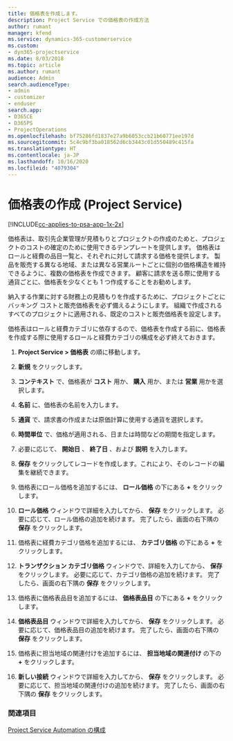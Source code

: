 ```yaml
---
title: 価格表を作成します。
description: Project Service での価格表の作成方法
author: rumant
manager: kfend
ms.service: dynamics-365-customerservice
ms.custom:
- dyn365-projectservice
ms.date: 8/03/2018
ms.topic: article
ms.author: rumant
audience: Admin
search.audienceType:
- admin
- customizer
- enduser
search.app:
- D365CE
- D365PS
- ProjectOperations
ms.openlocfilehash: bf75286fd1837e27a9b6053ccb21b60771ee197d
ms.sourcegitcommit: 5c4c9bf3ba018562d6cb3443c01d550489c415fa
ms.translationtype: HT
ms.contentlocale: ja-JP
ms.lasthandoff: 10/16/2020
ms.locfileid: "4079304"
---
```

# <a name="create-a-price-list-project-service"></a>価格表の作成 (Project Service)

[!INCLUDE[cc-applies-to-psa-app-1x-2x](../includes/cc-applies-to-psa-app-1x-2x.md)]

価格表は、取引先企業管理が見積もりとプロジェクトの作成のためと、プロジェクトのコストの確定のために使用できるテンプレートを提供します。 価格表はロールと経費の品目一覧と、それぞれに対して請求する価格を提供します。 製品を販売する異なる地域、または異なる営業ルートごとに個別の価格構造を維持できるように、複数の価格表を作成できます。 顧客に請求を送る際に使用する通貨ごとに、価格表を少なくとも 1 つ作成することをお勧めします。  
  
納入する作業に対する財務上の見積もりを作成するために、プロジェクトごとにバッキング コストと販売価格表を必ず備えるようにします。 組織で作成されるすべてのプロジェクトに適用される、既定のコストと販売価格表を設定します。  
  
価格表はロールと経費カテゴリに依存するので、価格表を作成する前に、価格表を作成する際に使用するロールと経費カテゴリの構成を必ず終えておきます。  
  
1.  **Project Service > 価格表** の順に移動します。  
  
2.  **新規** をクリックします。  
  
3.  **コンテキスト** で、価格表が **コスト** 用か、 **購入** 用か、または **営業** 用かを選択します。  
  
4.  **名前** に、価格表の名前を入力します。  
  
5.  **通貨** で、請求書の作成または原価計算に使用する通貨を選択します。  
  
6.  **時間単位** で、価格が適用される、日または時間などの期間を指定します。  
  
7.  必要に応じて、 **開始日** 、 **終了日** 、および **説明** を入力します。  
  
8.  **保存** をクリックしてレコードを作成します。これにより、そのレコードの編集を継続できます。  
  
9. 価格表にロール価格を追加するには、 **ロール価格** の下にある **+** をクリックします。  
  
10. **ロール価格** ウィンドウで詳細を入力してから、 **保存** をクリックします。 必要に応じて、ロール価格の追加を続けます。 完了したら、画面の右下隅の **保存** をクリックします。  
  
11. 価格表に経費カテゴリ価格を追加するには、 **カテゴリ価格** の下にある **+** をクリックします。  
  
12. **トランザクション カテゴリ価格** ウィンドウで、詳細を入力してから、 **保存** をクリックします。 必要に応じて、カテゴリ価格の追加を続けます。 完了したら、画面の右下隅の **保存** をクリックします。  
  
13. 価格表に価格表品目を追加するには、 **価格表品目** の下にある **+** をクリックします。  
  
14. **価格表品目** ウィンドウで詳細を入力してから、 **保存** をクリックします。 必要に応じて、価格表品目の追加を続けます。 完了したら、画面の右下隅の **保存** をクリックします。  
  
15. 価格表に担当地域の関連付けを追加するには、 **担当地域の関連付け** の下の **+** をクリックします。  
  
16. **新しい接続** ウィンドウで詳細を入力してから、 **保存** をクリックします。 必要に応じて、担当地域の関連付けの追加を続けます。 完了したら、画面の右下隅の **保存** をクリックします。  
  
### <a name="see-also"></a>関連項目  
 [Project Service Automation の構成](../psa/configure.md)
